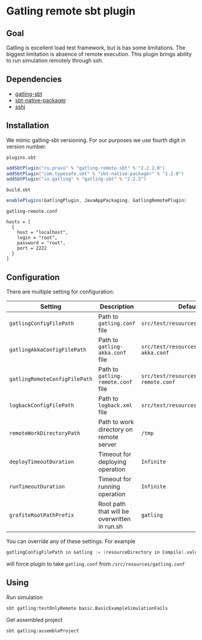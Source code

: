 # Gatling remote sbt plugin 

## Goal

Gatling is excellent load test framework, but is has some limitations. The biggest limitation is absence of remote execution. 
This plugin brings ability to run simulation remotely through ssh.

## Dependencies 

* [gatling-sbt](https://github.com/gatling/gatling-sbt)
* [sbt-native-packager](https://github.com/sbt/sbt-native-packager)
* [sshj](https://github.com/hierynomus/sshj)

## Installation
We mimic gatling-sbt versioning. For our purposes we use fourth digit in version number. 

`plugins.sbt`
```scala
addSbtPlugin("ru.pravo" % "gatling-remote-sbt" % "2.2.2.0")
addSbtPlugin("com.typesafe.sbt" % "sbt-native-packager" % "1.2.0")
addSbtPlugin("io.gatling" % "gatling-sbt" % "2.2.2")
```

`build.sbt`
```scala
enablePlugins(GatlingPlugin, JavaAppPackaging, GatlingRemotePlugin)
```

`gatling-remote.conf`
```
hosts = [
  {
    host = "localhost",
    login = "root",
    password = "root",
    port = 2222
  }
]
```

## Configuration

There are multiple setting for configuration:

Setting | Description | Default 
------- | ----------- | -------
|`gatlingConfigFilePath`|Path to `gatling.conf` file|`src/test/resources/gatling.conf`|
|`gatlingAkkaConfigFilePath`|Path to `gatling-akka.conf` file|`src/test/resources/gatling-akka.conf`|
|`gatlingRemoteConfigFilePath`|Path to `gatling-remote.conf` file|`src/test/resources/gatling-remote.conf`|
|`logbackConfigFilePath`|Path to `logback.xml` file|`src/test/resources/logback.xml`|
|`remoteWorkDirectoryPath`|Path to work directory on remote server|`/tmp`|
|`deployTimeoutDuration`|Timeout for deploying operation|`Infinite`|
|`runTimeoutDuration`|Timeout for running operation|`Infinite`|
|`grafiteRootPathPrefix`|Root path that will be overwritten in run.sh|`gatling`|

You can override any of these settings. For example 

```scala
gatlingConfigFilePath in Gatling := (resourceDirectory in Compile).value / "gatling.conf"
```

will force plugin to take `gatling.conf` from `/src/resources/gatling.conf`

## Using

Run simulation
```bash
sbt gatling:testOnlyRemote basic.BasicExampleSimulationFails
```

Get assembled project 
```bash
sbt gatling:assembleProject
```
